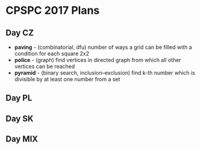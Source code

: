 CPSPC 2017 Plans
================

Day CZ
------

  * **paving** - (combinatorial, dfu) number of ways a grid can be filled with a condition for each square 2x2
  * **police** - (graph) find vertices in directed graph from which all other vertices can be reached
  * **pyramid** - (binary search, inclusion–exclusion) find k-th number which is divisible by at least one number from a set


Day PL
------


Day SK
------


Day MIX
-------

